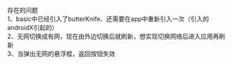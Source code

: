 存在的问题  
1、basic中已经引入了butterKnife、还需要在app中重新引入一次（引入的androidX引起的）  
2、无网切换成有网，现在由外边切换后就刷新，想实现切换网络后进入应用再刷新  
3、当弹出无网的悬浮框，返回按钮失效  
